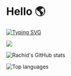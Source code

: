 # Hello 🌎

[![Typing SVG](https://readme-typing-svg.demolab.com/?color=4cf736&size=30&width=600&lines=>+>+I'm+FASKA+Rachid;>+>+Computer+Science+Student)](https://git.io/typing-svg)

![](https://komarev.com/ghpvc/?username=playerrc)

![Rachid's GitHub stats](https://my-github-stats-amber-zeta.vercel.app/api?username=playerrc&show_icons=true&theme=algolia)

![Top languages](https://github-readme-stats.vercel.app/api/top-langs/?username=playerrc&size_weight=0.5&count_weight=0.5&layout=donut&theme=algolia)
